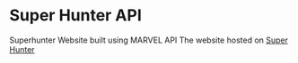 # Super Hunter API
Superhunter Website built using MARVEL API
The website hosted on [Super Hunter](https://superhunter-marvelapi.netlify.app/)
